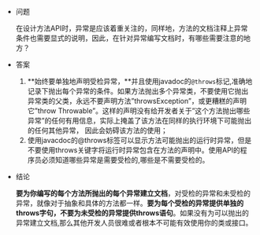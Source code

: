 - 问题

  在设计方法API时，异常是应该着重关注的，同样地，方法的文档注释上异常条件也需要显式的说明，因此，在针对异常编写文档时，有哪些需要注意的地方？

- 答案

  1. **始终要单独地声明受检异常，**并且使用javadoc的`@throws`标记,准确地记录下抛出每个异常的条件。如果方法抛出多个异常类，不要使用它抛出异常类的父类，永远不要声明方法”throwsException”，或更糟糕的声明它”throw Throwable”。这样的声明没有给开发者关于”这个方法抛出哪些异常”的任何有用信息，实际上掩盖了该方法在同样的执行环境下可能抛出的任何其他异常， 因此会妨碍该方法的使用；
  2. 使用javacdoc的@throws标签可以显示方法可能抛出的运行时异常，但是不要使用throws关键字将运行时异常包含在方法的声明中。使用API的程序员必须知道哪些异常是需要受检的,哪些是不需要受检的。

- 结论

  **要为你编写的每个方法所抛出的每个异常建立文档**，对受检的异常和未受检的异常，就像对于抽象和具体的方法都一样。**要为每个受检的异常提供单独的throws字句，不要为未受检的异常提供throws语句**。如果没有为可以抛出的异常建立文档,那么其他开发人员很难或者根本不可能有效使用你的类或接口。

